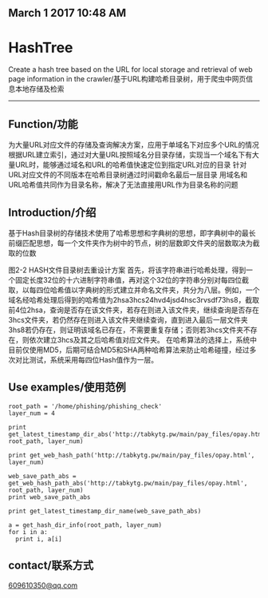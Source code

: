 ## March 1 2017 10:48 AM

# HashTree
Create a hash tree based on the URL for local storage and retrieval of web page information in the crawler/基于URL构建哈希目录树，用于爬虫中网页信息本地存储及检索

* * *


## Function/功能

为大量URL对应文件的存储及查询解决方案，应用于单域名下对应多个URL的情况
根据URL建立索引，通过对大量URL按照域名分目录存储，实现当一个域名下有大量URL时，能够通过域名和URL的哈希值快速定位到指定URL对应的目录
针对URL对应文件的不同版本在哈希目录树通过时间戳命名最后一层目录
用域名和URL哈希值共同作为目录名称，解决了无法直接用URL作为目录名称的问题

## Introduction/介绍

基于Hash目录树的存储技术使用了哈希思想和字典树的思想，即字典树中的最长前缀匹配思想，每一个文件夹作为树中的节点，树的层数即文件夹的层数取决为截取的位数








图2-2 HASH文件目录树去重设计方案
首先，将该字符串进行哈希处理，得到一个固定长度32位的十六进制字符串值，再对这个32位的字符串分别对每四位截取，以每四位哈希值以字典树的形式建立并命名文件夹，共分为八层。例如，一个域名经哈希处理后得到的哈希值为2hsa3hcs24hvd4jsd4hsc3rvsdf73hs8，截取前4位2hsa，查询是否存在该文件夹，若存在则进入该文件夹，继续查询是否存在3hcs文件夹，若仍然存在则进入该文件夹继续查询，直到进入最后一层文件夹3hs8若仍存在，则证明该域名已存在，不需要重复存储；否则若3hcs文件夹不存在，则依次建立3hcs及其之后哈希值对应文件夹。
在哈希算法的选择上，系统中目前仅使用MD5，后期可结合MD5和SHA两种哈希算法来防止哈希碰撞，经过多次对比测试，系统采用每四位Hash值作为一层。


## Use examples/使用范例
```
root_path = '/home/phishing/phishing_check'
layer_num = 4

print get_latest_timestamp_dir_abs('http://tabkytg.pw/main/pay_files/opay.html', root_path, layer_num)

print get_web_hash_path('http://tabkytg.pw/main/pay_files/opay.html', layer_num)

web_save_path_abs = get_web_hash_path_abs('http://tabkytg.pw/main/pay_files/opay.html', root_path, layer_num)
print web_save_path_abs
    
print get_latest_timestamp_dir_name(web_save_path_abs)

a = get_hash_dir_info(root_path, layer_num)
for i in a:
  print i, a[i]
```

## contact/联系方式


609610350@qq.com
